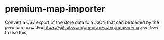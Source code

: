 # premium-map-importer

Convert a CSV export of the store data to a JSON that can be loaded by the premium map.
See https://github.com/premium-cola/premium-map on how to use this,
